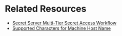 [title]: # (Related Resources)
[tags]: # (help,workflows,support,namingconventions)
[priority]: # (202)

# Related Resources

- [Secret Server Multi-Tier Secret Access Workflow](https://thycotic.force.com/support/s/article/SS-HOW-EXT-Workflows)
- [Supported Characters for Machine Host Name](https://support.microsoft.com/en-us/help/909264/naming-conventions-in-active-directory-for-computers-domains-sites-and)

